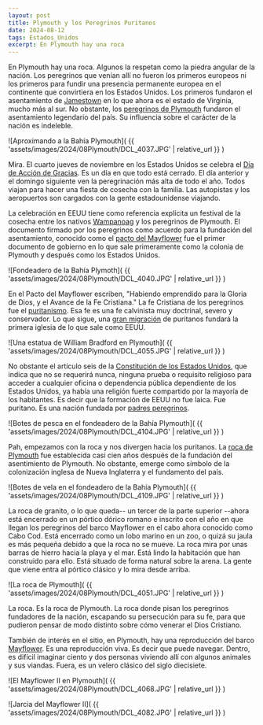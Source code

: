 ```yaml
---
layout: post
title: Plymouth y los Peregrinos Puritanos
date: 2024-08-12
tags: Estados_Unidos
excerpt: En Plymouth hay una roca
---
```


En Plymouth hay una roca. Algunos la respetan como la piedra angular de la
nación. Los peregrinos que venían allí no fueron los primeros europeos ni los
primeros para fundir una presencia permanente europea en el continente que
convirtiera en los Estados Unidos. Los primeros fundaron el asentamiento de
[Jamestown][jamestown] en lo que ahora es el estado de Virginia, mucho más al
sur.  No obstante, los [peregrinos de Plymouth][plymouth] fundaron el
asentamiento legendario del país. Su influencia sobre el carácter de la nación
es indeleble.

[jamestown]: https://es.wikipedia.org/wiki/Jamestown_(Virginia)
[plymouth]: https://es.wikipedia.org/wiki/Colonia_de_Plymouth

![Aproximando a la Bahía Plymouth](
  {{ 'assets/images/2024/08Plymouth/DCL_4037.JPG' | relative_url }}
)

Mira. El cuarto jueves de noviembre en los Estados Unidos se celebra el [Día de
Acción de Gracias][gracias]. Es un día en que todo está cerrado. El día
anterior y el domingo siguiente ven la peregrinación más alta de todo el
año. Todos viajan para hacer una fiesta de cosecha con la familia. Las autopistas y
los aeropuertos son cargados con la gente estadounidense viajando.

[gracias]: https://es.wikipedia.org/wiki/D%C3%ADa_de_Acci%C3%B3n_de_Gracias

La celebración en EEUU tiene como referencia explícita un festival de la
cosecha entre los nativos [Wampanoag][wampa] y los peregrinos de Plymouth. El
documento firmado por los peregrinos como acuerdo para la fundación del
asentamiento, conocido como el [pacto del Mayflower][pacto] fue el primer
documento de gobierno en lo que sale primeramente como la colonia de Plymouth y
después como los Estados Unidos.

[wampa]: https://es.wikipedia.org/wiki/Wampanoag
[pacto]: https://es.wikipedia.org/wiki/Pacto_del_Mayflower

![Fondeadero de la Bahía Plymoth](
  {{ 'assets/images/2024/08Plymouth/DCL_4040.JPG' | relative_url }}
)

En el Pacto del Mayflower escriben, "Habiendo emprendido para la Gloria de
Dios, y el Avance de la Fe Cristiana." La fe Cristiana de los peregrinos fue
el [puritanismo][puri]. Esa fe es una fe calvinista muy doctrinal, severo y
conservador.  Lo que sigue, una [gran migración][migra] de puritanos fundará la
primera iglesia de lo que sale como EEUU.

[puri]: https://es.wikipedia.org/wiki/Puritanismo
[migra]: https://es.wikipedia.org/wiki/Puritanismo#Puritanos_en_Am%C3%A9rica_del_Norte

![Una estatua de William Bradford en Plymouth](
  {{ 'assets/images/2024/08Plymouth/DCL_4055.JPG' | relative_url }}
)

No obstante el artículo seis de la [Constitución de los Estados
Unidos][constitución], que indica que no se requerirá nunca, ninguna prueba o
requisito religioso para acceder a cualquier oficina o dependencia pública
dependiente de los Estados Unidos, ya había una religión fuerte compartido
por la mayoría de los habitantes. Es decir que la formación de EEUU no fue
laica. Fue puritano. Es una nación fundada por [padres peregrinos][padres].

[constitución]: https://es.wikipedia.org/wiki/Constituci%C3%B3n_de_los_Estados_Unidos
[padres]: https://es.wikipedia.org/wiki/Padres_peregrinos

![Botes de pesca en el fondeadero de la Bahía Plymouth](
  {{ 'assets/images/2024/08Plymouth/DCL_4104.JPG' | relative_url }}
)

Pah, empezamos con la roca y nos divergen hacia los puritanos.
La [roca de Plymouth][roca] fue establecida casi cien años después de la
fundación del asentimiento de Plymouth. No obstante, emerge como símbolo de la
colonización inglesa de Nueva Inglaterra y el fundamento del país.

[roca]: https://es.wikipedia.org/wiki/Plymouth_Rock

![Botes de vela en el fondeadero de la Bahía Plymouth](
  {{ 'assets/images/2024/08Plymouth/DCL_4109.JPG' | relative_url }}
)

La roca de granito, o lo que queda-- un tercer de la parte superior --ahora
está encerrado en un pórtico dórico romano e inscrito con el año en que
llegan los peregrinos del barco Mayflower en el cabo ahora conocido
como Cabo Cod. Está encerrado como un lobo marino en un zoo, o quizá su
jaula es más pequeña debido a que la roca no se mueve. La roca mira por unas
barras de hierro hacia la playa y el mar. Está lindo la habitación que
han construido para ello. Está situado de forma natural sobre la arena.
La gente que viene entra al pórtico clásico y lo mira desde arriba.

![La roca de Plymouth](
  {{ 'assets/images/2024/08Plymouth/DCL_4051.JPG' | relative_url }}
)

La roca. Es la roca de Plymouth. La roca donde pisan los peregrinos fundadores
de la nación, escapando su persecución para su fe, para que pudieron
pensar de modo distinto sobre cómo venerar el Dios Cristiano.

También de interés en el sitio, en Plymouth, hay una reproducción del barco
[Mayflower][may]. Es una reproducción viva. Es decir que puede navegar.
Dentro, es difícil imaginar ciento y dos personas viviendo allí con algunos
animales y sus viandas. Fuera, es un velero clásico del siglo diecisiete.

[may]: https://es.wikipedia.org/wiki/Mayflower

![El Mayflower II en Plymouth](
  {{ 'assets/images/2024/08Plymouth/DCL_4068.JPG' | relative_url }}
)

![Jarcia del Mayflower II](
  {{ 'assets/images/2024/08Plymouth/DCL_4082.JPG' | relative_url }}
)

